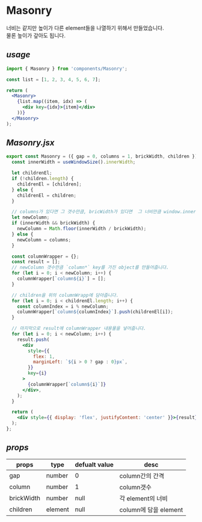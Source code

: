 # Masonry

너비는 같지만 높이가 다른 element들을 나열하기 위해서 만들었습니다.  
물론 높이가 갚아도 됩니다.

## _usage_

```jsx
import { Masonry } from 'components/Masonry';

const list = [1, 2, 3, 4, 5, 6, 7];

return (
  <Masonry>
    {list.map((item, idx) => (
      <div key={idx}>{item}</div>
    ))}
  </Masonry>
);
```

## _Masonry.jsx_

```jsx
export const Masonry = ({ gap = 0, columns = 1, brickWidth, children }) => {
  const innerWidth = useWindowSize().innerWidth;

  let childrenEl;
  if (!children.length) {
    childrenEl = [children];
  } else {
    childrenEl = children;
  }

  // columns가 있다면 그 갯수만큼, bricWidth가 있다면  그 너비만큼 window.innerWidth를 나눠 column 수를 만듭니다.
  let newColumn;
  if (innerWidth && brickWidth) {
    newColumn = Math.floor(innerWidth / brickWidth);
  } else {
    newColumn = columns;
  }

  const columnWrapper = {};
  const result = [];
  // newColumn 갯수만큼 `column*` key를 가진 object를 만들어줍니다.
  for (let i = 0; i < newColumn; i++) {
    columnWrapper[`column${i}`] = [];
  }

  // children을 위의 columnWrapp에 담아줍니다.
  for (let i = 0; i < childrenEl.length; i++) {
    const columnIndex = i % newColumn;
    columnWrapper[`column${columnIndex}`].push(childrenEl[i]);
  }

  // 마지막으로 result에 columnWrapper 내용물을 넣어줍니다.
  for (let i = 0; i < newColumn; i++) {
    result.push(
      <div
        style={{
          flex: 1,
          marginLeft: `${i > 0 ? gap : 0}px`,
        }}
        key={i}
      >
        {columnWrapper[`column${i}`]}
      </div>,
    );
  }

  return (
    <div style={{ display: 'flex', justifyContent: 'center' }}>{result}</div>
  );
};
```

## _props_

| props      | type    | defualt value | desc                  |
| ---------- | ------- | ------------- | --------------------- |
| gap        | number  | 0             | column간의 간격       |
| column     | number  | 1             | column갯수            |
| brickWidth | number  | null          | 각 element의 너비     |
| children   | element | null          | column에 담을 element |
